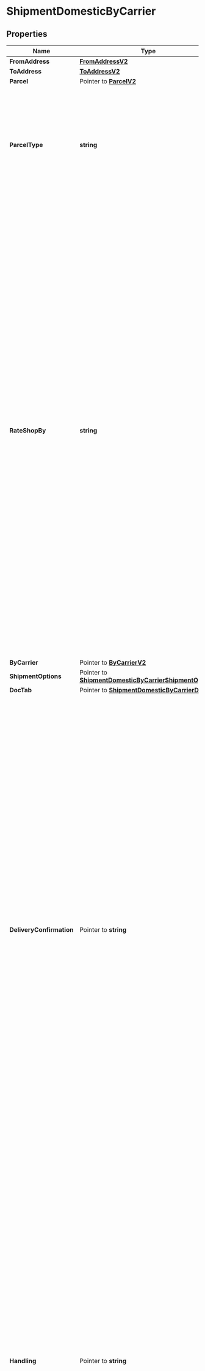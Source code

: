 # ShipmentDomesticByCarrier

## Properties

Name | Type | Description | Notes
------------ | ------------- | ------------- | -------------
**FromAddress** | [**FromAddressV2**](FromAddressV2.md) |  | 
**ToAddress** | [**ToAddressV2**](ToAddressV2.md) |  | 
**Parcel** | Pointer to [**ParcelV2**](ParcelV2.md) |  | [optional] 
**ParcelType** | **string** | Parcel Type is required for creating a shipment while rating a parcel, which varies as per Carrier selection.&lt;br /&gt; ParcelType can have categories like Package, Envelopes, Paks, Boxes, Tube, etc. &lt;br /&gt; &#x60;Max length &#x3D; 30&#x60;  | 
**RateShopBy** | **string** | RateShop, which is attached to an Enterprise or Location, is done through three approaches: by Carrier, by RateGroup, and by Ruleset. &lt;br /&gt;  Through Carrier, customers can choose the carriers as per requirement, based on which services, parcel types, and special services can be selected, and RateShop is done. &lt;br /&gt; Through RateGroup, customers can select the RateGroup, which has been divided into two categories: Cheapest (w.r.t. price) and Fastest (w.r.t. delivery hours). &lt;br /&gt; Through Ruleset, customers can define the Condition/rule for selecting carriers and their services, so they do not need to worry for Rate Shopping every time they create Shipment. For example, For a particular location, they can set one definite carrier, or apply RateGroup - Cheapest/Fastest. Similarly, for a particular amount like below $1000 Dollars, they can select a definite carrier service, based on RateGroup. | 
**ByCarrier** | Pointer to [**ByCarrierV2**](ByCarrierV2.md) |  | [optional] 
**ShipmentOptions** | Pointer to [**ShipmentDomesticByCarrierShipmentOptions**](ShipmentDomesticByCarrierShipmentOptions.md) |  | [optional] 
**DocTab** | Pointer to [**ShipmentDomesticByCarrierDocTab**](ShipmentDomesticByCarrierDocTab.md) |  | [optional] 
**DeliveryConfirmation** | Pointer to **string** | Indicates the supporting special service or document as an evidence of shipment delivery.  For the delivery confirmation, user can select any of the following special services, but they may vary as per the carrier selection. &lt;br /&gt;   - Signature Required/ Indirect Signature Required : SIG   - Signed Hard Copy: SIGHC   - Delivery confirmation: DEL_CON   - Proof of age required (18 years) Adult Signature Required: ADULT_SIG   - Proof of age required (19 years): ADULT_SIG_19   - No Signature Required: NO_SIG   - Direct Signature Required: DIRECT_SIG   - Chain of Signature: COS       Carrier specific options:   - UPS supports *SIG and ADULT_SIG*.    - FedEx supports *SIG, ADULT_SIG, NO_SIG, and DIRECT_SIG*.   - Purolator supports *ADULT_SIG, NO_SIG, and COS*.   - GoFor supports *SIG*.   - CPC supports *SIG, SIGHC, DEL_CON, ADULT_SIG, ADULT_SIG_19, and NO_SIG*.      | [optional] 
**Handling** | Pointer to **string** | Few shipments need a special handling, and the reason can be fragile items or highly secured shipments. There might be other case scenarios. In a simple term, this field defines shipment handling, which provides users a capability to select handling options. &lt;br /&gt; User can select any of the following handling options (special services), but they may vary as per the carrier selection.   - Hold For Pickup: HOLD   - Saturday Delivery: SAT_DELIVERY   - UPS Premium Care: PREM_CARE   - Direct Delivery Only: DIRECT   - Additional Handling: ADD_HDL       Carrier specific options:   - UPS supports all handling options mentioned above.    - FedEx supports *HOLD, SAT_DELIVERY, and ADD_HDL*.   - Purolator supports *HOLD, SAT_DELIVERY, and ADD_HDL*.     | [optional] 
**Insurance** | Pointer to **string** | Indicates the insurance coverage, which is selected by users while create shipment - rate shopping. User can select below-mentioned special service for insurance:    - Declared Value Surcharge: INS      Carrier specific options:   - UPS, FedEx, Purolator, and CPC support special service *INS*.     | [optional] 
**References** | Pointer to [**ReferenceV2**](ReferenceV2.md) |  | [optional] 
**Metadata** | Pointer to [**[]ShipmentDomesticByCarrierMetadataInner**](ShipmentDomesticByCarrierMetadataInner.md) | Additional metadata that needs to be stored for this shipment can be added here.&lt;br /&gt; For now, &#39;Cost Account Name&#39; is supported. | [optional] 
**LabelSize** | **string** | Defines the label size of the Shipment, that is, the Shipping Label is available in different Doc Size. &lt;br /&gt; &#x60;Max length &#x3D; 10&#x60; | 
**LabelType** | **string** | Defines the type of the Shipment.  &lt;br /&gt; &#x60;Max length &#x3D; 14&#x60; | 
**LabelFormat** | **string** | Defines the file/format in which the label is printed.&lt;br /&gt; For ZPL2, DOC_4X6 will be supported, while for PDF, both the sizes are supported. &#x60;Max length &#x3D; 14&#x60; | 
**PrinterAliasName** | Pointer to **string** | Refers to a printer connected (directly or via network) to a computer. &#x60;Max length &#x3D; 60&#x60; | [optional] 
**DateOfShipment** | Pointer to **string** | The date when shipment is created/shipped. The format of the Date is YYYY-MM-DD. | [optional] 
**DeliveryOption** | Pointer to [**ShipmentDomesticByCarrierDeliveryOption**](ShipmentDomesticByCarrierDeliveryOption.md) |  | [optional] 

## Methods

### NewShipmentDomesticByCarrier

`func NewShipmentDomesticByCarrier(fromAddress FromAddressV2, toAddress ToAddressV2, parcelType string, rateShopBy string, labelSize string, labelType string, labelFormat string, ) *ShipmentDomesticByCarrier`

NewShipmentDomesticByCarrier instantiates a new ShipmentDomesticByCarrier object
This constructor will assign default values to properties that have it defined,
and makes sure properties required by API are set, but the set of arguments
will change when the set of required properties is changed

### NewShipmentDomesticByCarrierWithDefaults

`func NewShipmentDomesticByCarrierWithDefaults() *ShipmentDomesticByCarrier`

NewShipmentDomesticByCarrierWithDefaults instantiates a new ShipmentDomesticByCarrier object
This constructor will only assign default values to properties that have it defined,
but it doesn't guarantee that properties required by API are set

### GetFromAddress

`func (o *ShipmentDomesticByCarrier) GetFromAddress() FromAddressV2`

GetFromAddress returns the FromAddress field if non-nil, zero value otherwise.

### GetFromAddressOk

`func (o *ShipmentDomesticByCarrier) GetFromAddressOk() (*FromAddressV2, bool)`

GetFromAddressOk returns a tuple with the FromAddress field if it's non-nil, zero value otherwise
and a boolean to check if the value has been set.

### SetFromAddress

`func (o *ShipmentDomesticByCarrier) SetFromAddress(v FromAddressV2)`

SetFromAddress sets FromAddress field to given value.


### GetToAddress

`func (o *ShipmentDomesticByCarrier) GetToAddress() ToAddressV2`

GetToAddress returns the ToAddress field if non-nil, zero value otherwise.

### GetToAddressOk

`func (o *ShipmentDomesticByCarrier) GetToAddressOk() (*ToAddressV2, bool)`

GetToAddressOk returns a tuple with the ToAddress field if it's non-nil, zero value otherwise
and a boolean to check if the value has been set.

### SetToAddress

`func (o *ShipmentDomesticByCarrier) SetToAddress(v ToAddressV2)`

SetToAddress sets ToAddress field to given value.


### GetParcel

`func (o *ShipmentDomesticByCarrier) GetParcel() ParcelV2`

GetParcel returns the Parcel field if non-nil, zero value otherwise.

### GetParcelOk

`func (o *ShipmentDomesticByCarrier) GetParcelOk() (*ParcelV2, bool)`

GetParcelOk returns a tuple with the Parcel field if it's non-nil, zero value otherwise
and a boolean to check if the value has been set.

### SetParcel

`func (o *ShipmentDomesticByCarrier) SetParcel(v ParcelV2)`

SetParcel sets Parcel field to given value.

### HasParcel

`func (o *ShipmentDomesticByCarrier) HasParcel() bool`

HasParcel returns a boolean if a field has been set.

### GetParcelType

`func (o *ShipmentDomesticByCarrier) GetParcelType() string`

GetParcelType returns the ParcelType field if non-nil, zero value otherwise.

### GetParcelTypeOk

`func (o *ShipmentDomesticByCarrier) GetParcelTypeOk() (*string, bool)`

GetParcelTypeOk returns a tuple with the ParcelType field if it's non-nil, zero value otherwise
and a boolean to check if the value has been set.

### SetParcelType

`func (o *ShipmentDomesticByCarrier) SetParcelType(v string)`

SetParcelType sets ParcelType field to given value.


### GetRateShopBy

`func (o *ShipmentDomesticByCarrier) GetRateShopBy() string`

GetRateShopBy returns the RateShopBy field if non-nil, zero value otherwise.

### GetRateShopByOk

`func (o *ShipmentDomesticByCarrier) GetRateShopByOk() (*string, bool)`

GetRateShopByOk returns a tuple with the RateShopBy field if it's non-nil, zero value otherwise
and a boolean to check if the value has been set.

### SetRateShopBy

`func (o *ShipmentDomesticByCarrier) SetRateShopBy(v string)`

SetRateShopBy sets RateShopBy field to given value.


### GetByCarrier

`func (o *ShipmentDomesticByCarrier) GetByCarrier() ByCarrierV2`

GetByCarrier returns the ByCarrier field if non-nil, zero value otherwise.

### GetByCarrierOk

`func (o *ShipmentDomesticByCarrier) GetByCarrierOk() (*ByCarrierV2, bool)`

GetByCarrierOk returns a tuple with the ByCarrier field if it's non-nil, zero value otherwise
and a boolean to check if the value has been set.

### SetByCarrier

`func (o *ShipmentDomesticByCarrier) SetByCarrier(v ByCarrierV2)`

SetByCarrier sets ByCarrier field to given value.

### HasByCarrier

`func (o *ShipmentDomesticByCarrier) HasByCarrier() bool`

HasByCarrier returns a boolean if a field has been set.

### GetShipmentOptions

`func (o *ShipmentDomesticByCarrier) GetShipmentOptions() ShipmentDomesticByCarrierShipmentOptions`

GetShipmentOptions returns the ShipmentOptions field if non-nil, zero value otherwise.

### GetShipmentOptionsOk

`func (o *ShipmentDomesticByCarrier) GetShipmentOptionsOk() (*ShipmentDomesticByCarrierShipmentOptions, bool)`

GetShipmentOptionsOk returns a tuple with the ShipmentOptions field if it's non-nil, zero value otherwise
and a boolean to check if the value has been set.

### SetShipmentOptions

`func (o *ShipmentDomesticByCarrier) SetShipmentOptions(v ShipmentDomesticByCarrierShipmentOptions)`

SetShipmentOptions sets ShipmentOptions field to given value.

### HasShipmentOptions

`func (o *ShipmentDomesticByCarrier) HasShipmentOptions() bool`

HasShipmentOptions returns a boolean if a field has been set.

### GetDocTab

`func (o *ShipmentDomesticByCarrier) GetDocTab() ShipmentDomesticByCarrierDocTab`

GetDocTab returns the DocTab field if non-nil, zero value otherwise.

### GetDocTabOk

`func (o *ShipmentDomesticByCarrier) GetDocTabOk() (*ShipmentDomesticByCarrierDocTab, bool)`

GetDocTabOk returns a tuple with the DocTab field if it's non-nil, zero value otherwise
and a boolean to check if the value has been set.

### SetDocTab

`func (o *ShipmentDomesticByCarrier) SetDocTab(v ShipmentDomesticByCarrierDocTab)`

SetDocTab sets DocTab field to given value.

### HasDocTab

`func (o *ShipmentDomesticByCarrier) HasDocTab() bool`

HasDocTab returns a boolean if a field has been set.

### GetDeliveryConfirmation

`func (o *ShipmentDomesticByCarrier) GetDeliveryConfirmation() string`

GetDeliveryConfirmation returns the DeliveryConfirmation field if non-nil, zero value otherwise.

### GetDeliveryConfirmationOk

`func (o *ShipmentDomesticByCarrier) GetDeliveryConfirmationOk() (*string, bool)`

GetDeliveryConfirmationOk returns a tuple with the DeliveryConfirmation field if it's non-nil, zero value otherwise
and a boolean to check if the value has been set.

### SetDeliveryConfirmation

`func (o *ShipmentDomesticByCarrier) SetDeliveryConfirmation(v string)`

SetDeliveryConfirmation sets DeliveryConfirmation field to given value.

### HasDeliveryConfirmation

`func (o *ShipmentDomesticByCarrier) HasDeliveryConfirmation() bool`

HasDeliveryConfirmation returns a boolean if a field has been set.

### GetHandling

`func (o *ShipmentDomesticByCarrier) GetHandling() string`

GetHandling returns the Handling field if non-nil, zero value otherwise.

### GetHandlingOk

`func (o *ShipmentDomesticByCarrier) GetHandlingOk() (*string, bool)`

GetHandlingOk returns a tuple with the Handling field if it's non-nil, zero value otherwise
and a boolean to check if the value has been set.

### SetHandling

`func (o *ShipmentDomesticByCarrier) SetHandling(v string)`

SetHandling sets Handling field to given value.

### HasHandling

`func (o *ShipmentDomesticByCarrier) HasHandling() bool`

HasHandling returns a boolean if a field has been set.

### GetInsurance

`func (o *ShipmentDomesticByCarrier) GetInsurance() string`

GetInsurance returns the Insurance field if non-nil, zero value otherwise.

### GetInsuranceOk

`func (o *ShipmentDomesticByCarrier) GetInsuranceOk() (*string, bool)`

GetInsuranceOk returns a tuple with the Insurance field if it's non-nil, zero value otherwise
and a boolean to check if the value has been set.

### SetInsurance

`func (o *ShipmentDomesticByCarrier) SetInsurance(v string)`

SetInsurance sets Insurance field to given value.

### HasInsurance

`func (o *ShipmentDomesticByCarrier) HasInsurance() bool`

HasInsurance returns a boolean if a field has been set.

### GetReferences

`func (o *ShipmentDomesticByCarrier) GetReferences() ReferenceV2`

GetReferences returns the References field if non-nil, zero value otherwise.

### GetReferencesOk

`func (o *ShipmentDomesticByCarrier) GetReferencesOk() (*ReferenceV2, bool)`

GetReferencesOk returns a tuple with the References field if it's non-nil, zero value otherwise
and a boolean to check if the value has been set.

### SetReferences

`func (o *ShipmentDomesticByCarrier) SetReferences(v ReferenceV2)`

SetReferences sets References field to given value.

### HasReferences

`func (o *ShipmentDomesticByCarrier) HasReferences() bool`

HasReferences returns a boolean if a field has been set.

### GetMetadata

`func (o *ShipmentDomesticByCarrier) GetMetadata() []ShipmentDomesticByCarrierMetadataInner`

GetMetadata returns the Metadata field if non-nil, zero value otherwise.

### GetMetadataOk

`func (o *ShipmentDomesticByCarrier) GetMetadataOk() (*[]ShipmentDomesticByCarrierMetadataInner, bool)`

GetMetadataOk returns a tuple with the Metadata field if it's non-nil, zero value otherwise
and a boolean to check if the value has been set.

### SetMetadata

`func (o *ShipmentDomesticByCarrier) SetMetadata(v []ShipmentDomesticByCarrierMetadataInner)`

SetMetadata sets Metadata field to given value.

### HasMetadata

`func (o *ShipmentDomesticByCarrier) HasMetadata() bool`

HasMetadata returns a boolean if a field has been set.

### GetLabelSize

`func (o *ShipmentDomesticByCarrier) GetLabelSize() string`

GetLabelSize returns the LabelSize field if non-nil, zero value otherwise.

### GetLabelSizeOk

`func (o *ShipmentDomesticByCarrier) GetLabelSizeOk() (*string, bool)`

GetLabelSizeOk returns a tuple with the LabelSize field if it's non-nil, zero value otherwise
and a boolean to check if the value has been set.

### SetLabelSize

`func (o *ShipmentDomesticByCarrier) SetLabelSize(v string)`

SetLabelSize sets LabelSize field to given value.


### GetLabelType

`func (o *ShipmentDomesticByCarrier) GetLabelType() string`

GetLabelType returns the LabelType field if non-nil, zero value otherwise.

### GetLabelTypeOk

`func (o *ShipmentDomesticByCarrier) GetLabelTypeOk() (*string, bool)`

GetLabelTypeOk returns a tuple with the LabelType field if it's non-nil, zero value otherwise
and a boolean to check if the value has been set.

### SetLabelType

`func (o *ShipmentDomesticByCarrier) SetLabelType(v string)`

SetLabelType sets LabelType field to given value.


### GetLabelFormat

`func (o *ShipmentDomesticByCarrier) GetLabelFormat() string`

GetLabelFormat returns the LabelFormat field if non-nil, zero value otherwise.

### GetLabelFormatOk

`func (o *ShipmentDomesticByCarrier) GetLabelFormatOk() (*string, bool)`

GetLabelFormatOk returns a tuple with the LabelFormat field if it's non-nil, zero value otherwise
and a boolean to check if the value has been set.

### SetLabelFormat

`func (o *ShipmentDomesticByCarrier) SetLabelFormat(v string)`

SetLabelFormat sets LabelFormat field to given value.


### GetPrinterAliasName

`func (o *ShipmentDomesticByCarrier) GetPrinterAliasName() string`

GetPrinterAliasName returns the PrinterAliasName field if non-nil, zero value otherwise.

### GetPrinterAliasNameOk

`func (o *ShipmentDomesticByCarrier) GetPrinterAliasNameOk() (*string, bool)`

GetPrinterAliasNameOk returns a tuple with the PrinterAliasName field if it's non-nil, zero value otherwise
and a boolean to check if the value has been set.

### SetPrinterAliasName

`func (o *ShipmentDomesticByCarrier) SetPrinterAliasName(v string)`

SetPrinterAliasName sets PrinterAliasName field to given value.

### HasPrinterAliasName

`func (o *ShipmentDomesticByCarrier) HasPrinterAliasName() bool`

HasPrinterAliasName returns a boolean if a field has been set.

### GetDateOfShipment

`func (o *ShipmentDomesticByCarrier) GetDateOfShipment() string`

GetDateOfShipment returns the DateOfShipment field if non-nil, zero value otherwise.

### GetDateOfShipmentOk

`func (o *ShipmentDomesticByCarrier) GetDateOfShipmentOk() (*string, bool)`

GetDateOfShipmentOk returns a tuple with the DateOfShipment field if it's non-nil, zero value otherwise
and a boolean to check if the value has been set.

### SetDateOfShipment

`func (o *ShipmentDomesticByCarrier) SetDateOfShipment(v string)`

SetDateOfShipment sets DateOfShipment field to given value.

### HasDateOfShipment

`func (o *ShipmentDomesticByCarrier) HasDateOfShipment() bool`

HasDateOfShipment returns a boolean if a field has been set.

### GetDeliveryOption

`func (o *ShipmentDomesticByCarrier) GetDeliveryOption() ShipmentDomesticByCarrierDeliveryOption`

GetDeliveryOption returns the DeliveryOption field if non-nil, zero value otherwise.

### GetDeliveryOptionOk

`func (o *ShipmentDomesticByCarrier) GetDeliveryOptionOk() (*ShipmentDomesticByCarrierDeliveryOption, bool)`

GetDeliveryOptionOk returns a tuple with the DeliveryOption field if it's non-nil, zero value otherwise
and a boolean to check if the value has been set.

### SetDeliveryOption

`func (o *ShipmentDomesticByCarrier) SetDeliveryOption(v ShipmentDomesticByCarrierDeliveryOption)`

SetDeliveryOption sets DeliveryOption field to given value.

### HasDeliveryOption

`func (o *ShipmentDomesticByCarrier) HasDeliveryOption() bool`

HasDeliveryOption returns a boolean if a field has been set.


[[Back to Model list]](../README.md#documentation-for-models) [[Back to API list]](../README.md#documentation-for-api-endpoints) [[Back to README]](../README.md)



